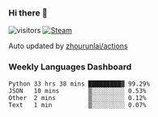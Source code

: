 ### Hi there 👋

![visitors](https://visitor-badge.glitch.me/badge?page_id=zhourunlai)
[![Steam](https://img.shields.io/badge/dynamic/json?label=Steam&query=%24.data.totalSubs&url=https%3A%2F%2Fapi.spencerwoo.com%2Fsubstats%2F%3Fsource%3DsteamGames%26queryKey%3D76561198285156854&suffix=%20Games&logo=steam&labelColor=134375&color=0b1a37&longCache=true)](http://steamcommunity.com/profiles/76561198285156854)

Auto updated by <a href="https://github.com/zhourunlai/zhourunlai/actions" target="_blank">zhourunlai/actions</a>

### Weekly Languages Dashboard

<!--PART:wakatime-->
```text
Python 33 hrs 38 mins █████████▓ 99.29%
JSON   10 mins        ▒░░░░░░░░░ 0.53%
Other  2 mins         ▒░░░░░░░░░ 0.12%
Text   1 min          ▒░░░░░░░░░ 0.07%
```
<!--PART:wakatime-->
